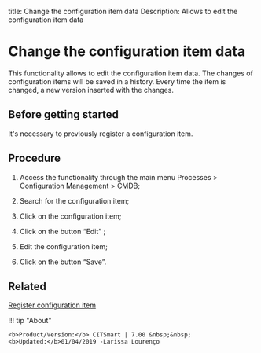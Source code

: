 title: Change the configuration item data
Description: Allows to edit the configuration item data 
# Change the configuration item data

This functionality allows to edit the configuration item data. The changes of configuration items will be saved in a history. Every time the item is changed, a new version inserted with the changes.

Before getting started
--------------------------

It's necessary to previously register a configuration item.

Procedure
-------------

1.  Access the functionality through the main menu Processes \> Configuration
    Management \> CMDB;

2.  Search for the configuration item;

3.  Click on the configuration item;

4.  Click on the button “Edit” ;

5.  Edit the configuration item;

6.  Click on the button “Save”.

Related
-----------

[Register configuration item](/en-us/citsmart-7/processes/configuration/use/register-CI.html)


!!! tip "About"

    <b>Product/Version:</b> CITSmart | 7.00 &nbsp;&nbsp;
    <b>Updated:</b>01/04/2019 -Larissa Lourenço

